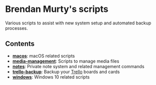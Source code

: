 # Brendan Murty's scripts

Various scripts to assist with new system setup and automated backup processes.

## Contents

- **[macos](macos/)**: macOS related scripts
- **[media-management](media-management/)**: Scripts to manage media files
- **[notes](notes/)**: Private note system and related management commands
- **[trello-backup](trello-backup/)**: Backup your [Trello](https://trello.com/) boards and cards
- **[windows](windows/)**: Windows 10 related scripts
